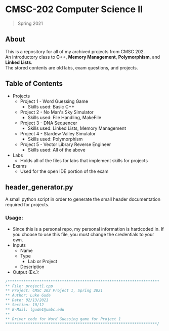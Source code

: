 # CMSC-202 Computer Science II
> Spring 2021

## About
This is a repository for all of my archived projects from CMSC 202.  
An introductory class to **C++**, **Memory Management**, **Polymorphism**, and **Linked Lists**.  
The stored contents are old labs, exam questions, and projects.
## Table of Contents
- Projects
  - Project 1 - Word Guessing Game
    - Skills used: Basic C++
  - Project 2 - No Man's Sky Simulator
    - Skills used: File Handling, MakeFile
  - Project 3 - DNA Sequencer
    - Skills used: Linked Lists, Memory Management
  - Project 4 - Stardew Valley Simulator
    - Skills used: Polymorphism
  - Project 5 - Vector Library Reverse Engineer
    - Skills used: All of the above
- Labs
  - Holds all of the files for labs that implement skills for projects
- Exams
  - Used for the open IDE portion of the exam
## header_generator.py
A small python script in order to generate the small header documentation required for projects.
### Usage:
- Since this is a personal repo, my personal information is hardcoded in. If you choose to use this file, you must change the credentials to your own.
- Inputs
  - Name
  - Type
    - Lab or Project
  - Description
- Output (Ex.):
```cpp
/*******************************************************************
** File: project1.cpp 
** Project: CMSC 202 Project 1, Spring 2021
** Author: Luke Gude
** Date: 02/13/2021
** Section: 10/12
** E-Mail: lgude1@umbc.edu
**
** Driver code for Word Guessing game for Project 1
*******************************************************************/
```

